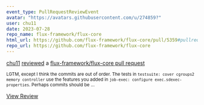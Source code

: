 ```yaml
---
event_type: PullRequestReviewEvent
avatar: "https://avatars.githubusercontent.com/u/274859?"
user: chu11
date: 2023-07-28
repo_name: flux-framework/flux-core
html_url: https://github.com/flux-framework/flux-core/pull/5359#pullrequestreview-1553084025
repo_url: https://github.com/flux-framework/flux-core
---
```


<a href='https://github.com/chu11' target='_blank'>chu11</a> <a href='https://github.com/flux-framework/flux-core/pull/5359#pullrequestreview-1553084025' target='_blank'>reviewed</a> a <a href='https://github.com/flux-framework/flux-core/pull/5359' target='_blank'>flux-framework/flux-core pull request</a>

<small>LGTM, except I think the commits are out of order.  The tests in `testsuite: cover cgroups2 memory controller` use the features you added in `job-exec: configure exec.sdexec-properties`.  Perhaps commits should be...</small>

<a href='https://github.com/flux-framework/flux-core/pull/5359#pullrequestreview-1553084025' target='_blank'>View Review</a>